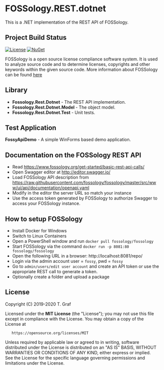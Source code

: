 # FOSSology.REST.dotnet

This is a .NET implementation of the REST API of FOSSology.

## Project Build Status ##
[![License](https://img.shields.io/badge/license-MIT-blue.svg)](https://opensource.org/licenses/MIT)
[![NuGet](https://img.shields.io/badge/nuget%20package-v1.1.0-blue.svg)](https://www.nuget.org/packages/Fossology.Rest.Dotnet/)

FOSSology is a open source license compliance software system.
It is used to analyze source code and to determine licenses,
copyrights and other keywords within the given source code.
More information about FOSSology can be found [here](https://www.fossology.org/.)

## Library ##
* **Fossology.Rest.Dotnet** - The REST API implementation.
* **Fossology.Rest.Dotnet.Model** - The object model.
* **Fossology.Rest.Dotnet.Test** - Unit tests.

## Test Application ##

**FossyApiDemo** - A simple WinForms based demo application.

## Documentation on the FOSSology REST API

* Read https://www.fossology.org/get-started/basic-rest-api-calls/
* Open Swagger editor at http://editor.swagger.io/
* Load FOSSology API description from 
  https://raw.githubusercontent.com/fossology/fossology/master/src/www/ui/api/documentation/openapi.yaml
* Modify in the editor the server URL so match your instance
* Use the access token generated by FOSSology to authorize
  Swagger to access your FOSSology instance.

## How to setup FOSSology

* Install Docker for Windows
* Switch to Linux Containers
* Open a PowerShell window and run 
  ```docker pull fossology/fossology```
* Start FOSSology via the command
  ```docker run -p 8081:80 fossology/fossology```
* Open the following URL in a browser: 
  http://localhost:8081/repo/
* Login via the admin account
  user = ```fossy```, pwd = ```fossy```
* Go to ```admin/users/edit user account``` and create an API token or
  use the appropriate REST call to generate a token.
* Optionally create a folder and upload a package 

## License

Copyright (C) 2019-2020 T. Graf

Licensed under the **MIT License** (the "License");
you may not use this file except in compliance with the License.
You may obtain a copy of the License at

       https://opensource.org/licenses/MIT

Unless required by applicable law or agreed to in writing, software distributed under the License is distributed on an "AS IS" BASIS, WITHOUT WARRANTIES OR CONDITIONS OF ANY KIND, either express or implied.
See the License for the specific language governing permissions and limitations under the License.
